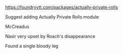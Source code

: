 https://foundryvtt.com/packages/actually-private-rolls

Suggest adding Actually Private Rolls module

McCreadus


Nasir very upset by Roach's disappearance

Found a single bloody leg

